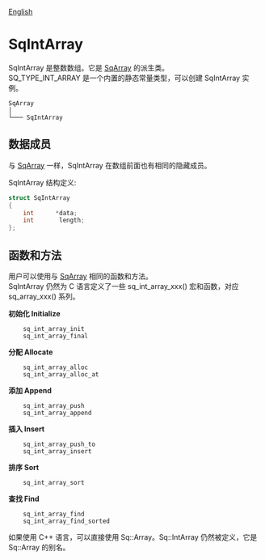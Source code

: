 [English](SqIntArray.md)

# SqIntArray

SqIntArray 是整数数组。它是 [SqArray](SqArray.cn.md) 的派生类。  
SQ_TYPE_INT_ARRAY 是一个内置的静态常量类型，可以创建 SqIntArray 实例。

	SqArray
	│
	└─── SqIntArray

## 数据成员

与 [SqArray](SqArray.cn.md) 一样，SqIntArray 在数组前面也有相同的隐藏成员。  
  
SqIntArray 结构定义:

```c
struct SqIntArray
{
	int      *data;
	int       length;
};
```

## 函数和方法

用户可以使用与 [SqArray](SqArray.cn.md) 相同的函数和方法。  
SqIntArray 仍然为 C 语言定义了一些 sq_int_array_xxx() 宏和函数，对应 sq_array_xxx() 系列。  
  
**初始化 Initialize**
```
	sq_int_array_init
	sq_int_array_final
```

**分配 Allocate**
```
	sq_int_array_alloc
	sq_int_array_alloc_at
```

**添加 Append**
```
	sq_int_array_push
	sq_int_array_append
```

**插入 Insert**
```
	sq_int_array_push_to
	sq_int_array_insert
```

**排序 Sort**
```
	sq_int_array_sort
```

**查找 Find**
```
	sq_int_array_find
	sq_int_array_find_sorted
```

如果使用 C++ 语言，可以直接使用 Sq::Array<int>。Sq::IntArray 仍然被定义，它是 Sq::Array<int> 的别名。
